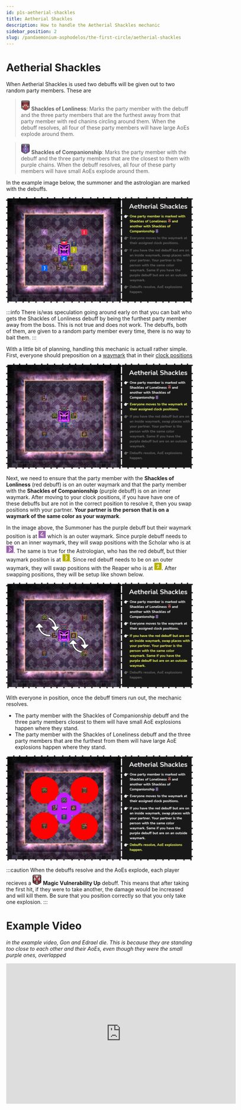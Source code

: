 ```yaml
---
id: p1s-aetherial-shackles
title: Aetherial Shackles
description: How to handle the Aetherial Shackles mechanic
sidebar_position: 2
slug: /pandaemonium-asphodelos/the-first-circle/aetherial-shackles
---
```


# Aetherial Shackles
When Aetherial Shackles is used two debuffs will be given out to two random party members.  These are

> ![Shackles of Lonlieness](/img/icons/debuffs/shackles-of-loneliness.webp) **Shackles of Lonliness**: Marks the party member with the debuff and the three party members that are the furthest away from that party member with red chanins circling around them.  When the debuff resolves, all four of these party members will have large AoEs explode around them.

> ![Shackles of Companionship](/img/icons/debuffs/shackles-of-companionship.webp) **Shackles of Companionship**: Marks the party member with the debuff and the three party members that are the closest to them with purple chains.  When the debuff resolves, all four of these party members will have small AoEs explode around them.

In the example image below, the summoner and the astrologian are marked with the debuffs.

![Aetherial Shackles Step One](/img/pandaemonium-asphodelos/the-first-circle/aetherial-shackles-step-one.webp)

:::info
There is/was speculation going around early on that you can bait who gets the Shackles of Lonliness debuff by being the furthest party member away from the boss.  This is not true and does not work. The debuffs, both of them, are given to a random party member every time, there is no way to bait them.
:::

With a little bit of planning, handling this mechanic is actuall rather simple.  First, everyone should preposition on a [waymark](./index.md#waymarks) that in their [clock positions](./index.md#clock-positions)

![Aetherial Shackles Step Two](/img/pandaemonium-asphodelos/the-first-circle/aetherial-shackles-step-two.webp)

Next, we need to ensure that the party member with the **Shackles of Lonliness** (red debuff) is on an outer waymark and that the party member with the **Shackles of Companionship** (purple debuff) is on an inner waymark.  After moving to your clock positions, if you have have one of these debuffs but are not in the correct position to resolve it, then you swap positions with your partner.  **Your partner is the person that is on a waymark of the same color as your waymark**.  

In the image above, the Summoner has the purple debuff but their waymark position is at ![four](/img/icons/waymarks/four.webp) which is an outer waymark. Since purple debuff needs to be on an inner waymark, they will swap positions with the Scholar who is at ![d](/img/icons/waymarks/d.webp).  The same is true for the Astrologian, who has the red debuff, but thier waymark position is at ![B](/img/icons/waymarks/b.webp).  Since red debuff needs to be on an outer waymark, they will swap positions with the Reaper who is at ![2](/img/icons/waymarks/two.webp).  After swapping positions, they will be setup like shown below.

![Aetherial Shackles Step Three](/img/pandaemonium-asphodelos/the-first-circle/aetherial-shackles-step-three.webp)

With everyone in position, once the debuff timers run out, the mechanic resolves. 
- The party member with the Shackles of Companionship debuff and the three party members closest to them will have small AoE explosions happen where they stand.
- The party member with the Shackles of Loneliness debuff and the three party members that are the furthest from them will have large AoE explosions happen where they stand.

![Aetherial Shackles Step Four](/img/pandaemonium-asphodelos/the-first-circle/aetherial-shackles-step-four.webp)

:::caution
When the debuffs resolve and the AoEs explode, each player recieves a ![Magic Vulnerability Up Debuff](/img/icons/debuffs/magic-vulnerability-up.webp) **Magic Vulnerability Up** debuff. This means that after taking the first hit, if they were to take another, the damage would be increased and will kill them.  Be sure that you position correctly so that you only take one explosion.
:::


# Example Video
*in the example video, Gon and Edrael die. This is because they are standing too close to each other and their AoEs, even though they were the small purple ones, overlapped*
<iframe src="https://player.twitch.tv/?video=1271658405&parent=localhost&parent=manbeardgames.com&autoplay=false" 
    frameBorder="0" 
    allowFullScreen={true} 
    scrolling="no" 
    height="378" 
    width="620"></iframe>

